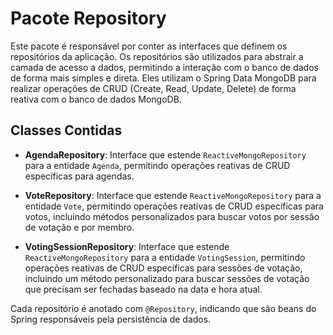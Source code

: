 # Pacote Repository

Este pacote é responsável por conter as interfaces que definem os repositórios da aplicação. Os repositórios são utilizados para abstrair a camada de acesso a dados, permitindo a interação com o banco de dados de forma mais simples e direta. Eles utilizam o Spring Data MongoDB para realizar operações de CRUD (Create, Read, Update, Delete) de forma reativa com o banco de dados MongoDB.

## Classes Contidas

- **AgendaRepository**: Interface que estende `ReactiveMongoRepository` para a entidade `Agenda`, permitindo operações reativas de CRUD específicas para agendas.
  
- **VoteRepository**: Interface que estende `ReactiveMongoRepository` para a entidade `Vote`, permitindo operações reativas de CRUD específicas para votos, incluindo métodos personalizados para buscar votos por sessão de votação e por membro.
  
- **VotingSessionRepository**: Interface que estende `ReactiveMongoRepository` para a entidade `VotingSession`, permitindo operações reativas de CRUD específicas para sessões de votação, incluindo um método personalizado para buscar sessões de votação que precisam ser fechadas baseado na data e hora atual.

Cada repositório é anotado com `@Repository`, indicando que são beans do Spring responsáveis pela persistência de dados.